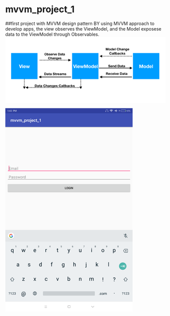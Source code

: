 # mvvm_project_1

##first project with MVVM design pattern
BY using MVVM approach to develop apps, the view observes the ViewModel, and the Model exposese data to the ViewModel through Observables.
</br>
<img src= "https://github.com/HoJinKind/mvvm_project_1/blob/master/img/android-mvvm-pattern.png?raw=true"/>

<img src="https://github.com/HoJinKind/mvvm_project_1/blob/master/img/Screenshot_2018-12-27-13-43-44-155_com.example.hojin.mvvm_project_1.png?raw=true" alt="alt text" width="400">
